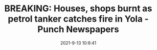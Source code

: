 ---
"title": "BREAKING: Houses, shops burnt as petrol tanker catches fire in Yola - Punch Newspapers"
"date": "2021-9-13 10:6:41"
"feed_name": "GOOGLENEWS"
"feed_website": "https://news.google.com/search?q=drilling%2Bincident&hl=en-US&gl=US&ceid=US:en"
"feed_rss": "https://news.google.com/rss/search?q=drilling%2Bincident&hl=en-US&gl=US&ceid=US:en"
"link": "https://punchng.com/houses-shops-burnt-as-petrol-tanker-catches-fire-in-yola/"
"file": "_posts/2021-9-13-10-6-41_GOOGLENEWS_c9ae8b0aa275f994b40630e1b44f16e926555e50.md"
"accident": "1"
"drilling": "1"
"dead": "0"
"injured": "0"
---